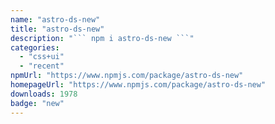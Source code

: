 ```yaml
---
name: "astro-ds-new"
title: "astro-ds-new"
description: "``` npm i astro-ds-new ```"
categories:
  - "css+ui"
  - "recent"
npmUrl: "https://www.npmjs.com/package/astro-ds-new"
homepageUrl: "https://www.npmjs.com/package/astro-ds-new"
downloads: 1978
badge: "new"
---
```

